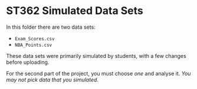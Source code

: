 # ST362 Simulated Data Sets

In this folder there are two data sets:

- `Exam_Scores.csv`
- `NBA_Points.csv`

These data sets were primarily simulated by students, with a few changes before uploading. 

For the second part of the project, you must choose *one* and analyse it. *You may not pick data that you simulated*.
